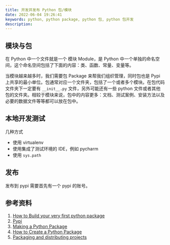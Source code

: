 ```yaml
---
title: 开发并发布 Python 包/模块
date: 2022-06-04 19:26:41
keywords: python, python package, python 包, python 包开发
description:
---
```




## 模块与包

在 Python 中一个文件就是一个 模块 Module，是 Python 中一个单独的命名空间，这个命名空间包括了下面的内容：类、函数、常量、变量等。

当模块越来越多时，我们需要包 Package 来帮我们组织管理，同时包也是 Pypi 上共享的最小单位。包通常对应一个文件夹，包括了一个或者多个模块。在包代码文件夹下一定要有 `__init__.py` 文件，另外可能还有一些 python 文件或者其他包的文件夹。相较于模块来说，包中的内容更多：文档、测试案例、安装方法以及必要的数据文件等等都可以放在包中。

## 本地开发测试

几种方式

* 使用 virtualenv
* 使用集成了测试环境的 IDE，例如 pycharm
* 使用 `sys.path` 

## 发布

发布到 pypi 需要首先有一个 pypi 的账号。

## 参考资料

1. [How to Build your very first python package](https://www.freecodecamp.org/news/build-your-first-python-package/)
2. [Pypi](https://pypi.org/)
3. [Making a Python Package](https://python-packaging-tutorial.readthedocs.io/en/latest/setup_py.html)
3. [How to Create a Python Package](https://www.pythoncentral.io/how-to-create-a-python-package/)
3. [Packaging and distributing projects](https://packaging.python.org/en/latest/guides/distributing-packages-using-setuptools/#working-in-development-mode)
